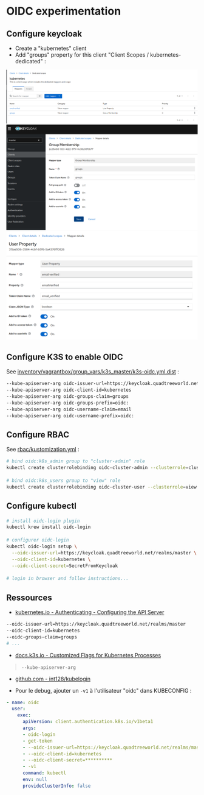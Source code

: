 # OIDC experimentation

## Configure keycloak

* Create a "kubernetes" client
* Add "groups" property for this client "Client Scopes / kubernetes-dedicated" :

![keycloak mappers](img/keycloak-mappers.png)
![keycloak group mapping](img/keycloak-group-mapping.png)
![keycloak email verified mapping](img/keycloak-email-verified.png)

## Configure K3S to enable OIDC

See [inventory/vagrantbox/group_vars/k3s_master/k3s-oidc.yml.dist](../inventory/vagrantbox/group_vars/k3s_master/k3s-oidc.yml.dist) :

```bash
--kube-apiserver-arg oidc-issuer-url=https://keycloak.quadtreeworld.net/realms/master
--kube-apiserver-arg oidc-client-id=kubernetes
--kube-apiserver-arg oidc-groups-claim=groups
--kube-apiserver-arg oidc-groups-prefix=oidc:
--kube-apiserver-arg oidc-username-claim=email
--kube-apiserver-arg oidc-username-prefix=oidc:
```

## Configure RBAC

See [rbac/kustomization.yml](rbac/kustomization.yml) :

```bash
# bind oidc:k8s_admin group to "cluster-admin" role
kubectl create clusterrolebinding oidc-cluster-admin --clusterrole=cluster-admin --group='oidc:k8s_admins'

# bind oidc:k8s_users group to "view" role
kubectl create clusterrolebinding oidc-cluster-user --clusterrole=view --group='oidc:k8s_users'
```

## Configure kubectl

```bash
# install oidc-login plugin
kubectl krew install oidc-login

# configurer oidc-login
kubectl oidc-login setup \
  --oidc-issuer-url=https://keycloak.quadtreeworld.net/realms/master \
  --oidc-client-id=kubernetes \
  --oidc-client-secret=SecretFromKeycloak

# login in browser and follow instructions...
```

## Ressources

* [kubernetes.io - Authenticating - Configuring the API Server](https://kubernetes.io/docs/reference/access-authn-authz/authentication/#configuring-the-api-server)

```bash
--oidc-issuer-url=https://keycloak.quadtreeworld.net/realms/master
--oidc-client-id=kubernetes
--oidc-groups-claim=groups
# ...
```

* [docs.k3s.io - Customized Flags for Kubernetes Processes](https://docs.k3s.io/reference/server-config#customized-flags-for-kubernetes-processes)

> `--kube-apiserver-arg`

* [github.com - int128/kubelogin](https://github.com/int128/kubelogin)

* Pour le debug, ajouter un `-v1` à l'utilisateur "oidc" dans KUBECONFIG :

```yaml
- name: oidc
  user:
    exec:
      apiVersion: client.authentication.k8s.io/v1beta1
      args:
      - oidc-login
      - get-token
      - --oidc-issuer-url=https://keycloak.quadtreeworld.net/realms/master
      - --oidc-client-id=kubernetes
      - --oidc-client-secret=**********
      - -v1
      command: kubectl
      env: null
      provideClusterInfo: false
```
